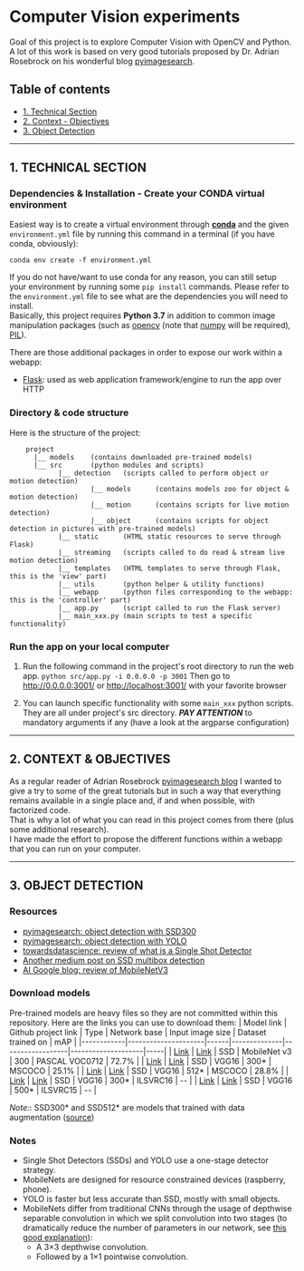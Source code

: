 # Computer Vision experiments
Goal of this project is to explore Computer Vision with OpenCV and Python. A lot of this work is based on very good tutorials
proposed by Dr. Adrian Rosebrock on his wonderful blog [pyimagesearch](https://www.pyimagesearch.com/).

## Table of contents
* [1. Technical Section](#1-technical-section)
* [2. Context - Objectives](#2-context---objectives)
* [3. Object Detection](#3-object-detection)

---

## 1. TECHNICAL SECTION
### Dependencies & Installation - Create your CONDA virtual environment
Easiest way is to create a virtual environment through **[conda](https://docs.conda.io/en/latest/)**
and the given `environment.yml` file by running this command in a terminal (if you have conda, obviously):
```
conda env create -f environment.yml
```

If you do not have/want to use conda for any reason, you can still setup your environment by running some `pip install`
commands. Please refer to the `environment.yml` file to see what are the dependencies you will need to install.  
Basically, this project requires **Python 3.7** in addition to common image manipulation packages (such as 
[opencv](https://opencv.org/) (note that [numpy](https://www.numpy.org/) will be required), [PIL](https://pillow.readthedocs.io/en/stable/)).

There are those additional packages in order to expose our work within a webapp:
* [Flask](https://palletsprojects.com/p/flask/): used as web application framework/engine to run the app over HTTP

### Directory & code structure
Here is the structure of the project:
```
    project
      |__ models    (contains downloaded pre-trained models)
      |__ src       (python modules and scripts)
            |__ detection   (scripts called to perform object or motion detection)
                    |__ models      (contains models zoo for object & motion detection)
                    |__ motion      (contains scripts for live motion detection)
                    |__ object      (contains scripts for object detection in pictures with pre-trained models)
            |__ static      (HTML static resources to serve through Flask)
            |__ streaming   (scripts called to do read & stream live motion detection)
            |__ templates   (HTML templates to serve through Flask, this is the 'view' part)
            |__ utils       (python helper & utility functions)
            |__ webapp      (python files corresponding to the webapp: this is the 'controller' part)
            |__ app.py      (script called to run the Flask server)
            |__ main_xxx.py (main scripts to test a specific functionality)
```

### Run the app on your local computer
1. Run the following command in the project's root directory to run the web app.
    `python src/app.py -i 0.0.0.0 -p 3001`
Then go to http://0.0.0.0:3001/ or [http://localhost:3001/](http://localhost:3001/) with your favorite browser

2. You can launch specific functionality with some `main_xxx` python scripts. They are all under project's src directory.
***PAY ATTENTION*** to mandatory arguments if any (have a look at the argparse configuration)

---
## 2. CONTEXT & OBJECTIVES
As a regular reader of Adrian Rosebrock [pyimagesearch blog](https://www.pyimagesearch.com/) I wanted to give a try to some of the great tutorials
but in such a way that everything remains available in a single place and, if and when possible, with factorized code.  
That is why a lot of what you can read in this project comes from there (plus some additional research).  
I have made the effort to propose the different functions within a webapp that you can run on your computer.

---
## 3. OBJECT DETECTION
### Resources
* [pyimagesearch: object detection with SSD300](https://www.pyimagesearch.com/2017/09/11/object-detection-with-deep-learning-and-opencv)
* [pyimagesearch: object detection with YOLO](https://www.pyimagesearch.com/2018/11/12/yolo-object-detection-with-opencv)
* [towardsdatascience: review of what is a Single Shot Detector](https://towardsdatascience.com/review-ssd-single-shot-detector-object-detection-851a94607d11)
* [Another medium post on SSD multibox detection](https://medium.com/@jonathan_hui/ssd-object-detection-single-shot-multibox-detector-for-real-time-processing-9bd8deac0e06)
* [AI Google blog: review of MobileNetV3](https://ai.googleblog.com/2019/11/introducing-next-generation-on-device.html)


### Download models
Pre-trained models are heavy files so they are not committed within this repository. Here are the links you can use to download them:
| Model link | Github project link | Type | Network base | Input image size | Dataset trained on | mAP |
|------------|---------------------|------|--------------|------------------|--------------------|-----|
| [Link](https://drive.google.com/open?id=0B3gersZ2cHIxRm5PMWRoTkdHdHc)     | [Link](https://github.com/chuanqi305/MobileNet-SSD)           | SSD  | MobileNet v3   | 300  | PASCAL VOC0712 | 72.7% |
| [Link](https://drive.google.com/file/d/0BzKzrI_SkD1_dUY1Ml9GRTFpUWc/view) | [Link](https://github.com/weiliu89/caffe/tree/ssd)            | SSD  | VGG16          | 300* | MSCOCO         | 25.1% |
| [Link](https://drive.google.com/file/d/0BzKzrI_SkD1_dlJpZHJzOXd3MTg/view) | [Link](https://github.com/weiliu89/caffe/tree/ssd)            | SSD  | VGG16          | 512* | MSCOCO         | 28.8% |
| [Link](https://drive.google.com/file/d/0BzKzrI_SkD1_a2NKQ2d1d043VXM/view) | [Link](https://github.com/weiliu89/caffe/tree/ssd)            | SSD  | VGG16          | 300* | ILSVRC16       | --    |
| [Link](https://drive.google.com/file/d/0BzKzrI_SkD1_X2ZCLVgwLTgzaTQ/view) | [Link](https://github.com/weiliu89/caffe/tree/ssd)            | SSD  | VGG16          | 500* | ILSVRC15       | --    |

_Note:_: SSD300* and SSD512* are models that trained with data augmentation ([source](https://arxiv.org/pdf/1512.02325v4.pdf))


### Notes
* Single Shot Detectors (SSDs) and YOLO use a one-stage detector strategy.
* MobileNets are designed for resource constrained devices (raspberry, phone).
* YOLO is faster but less accurate than SSD, mostly with small objects.
* MobileNets differ from traditional CNNs through the usage of depthwise separable convolution in which we split convolution into two stages (to dramatically
reduce the number of parameters in our network, see [this good explanation](https://towardsdatascience.com/a-basic-introduction-to-separable-convolutions-b99ec3102728)):
    * A 3×3 depthwise convolution.
    * Followed by a 1×1 pointwise convolution.
